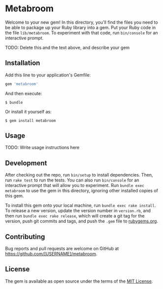 # Metabroom

Welcome to your new gem! In this directory, you'll find the files you need to be able to package up your Ruby library into a gem. Put your Ruby code in the file `lib/metabroom`. To experiment with that code, run `bin/console` for an interactive prompt.

TODO: Delete this and the text above, and describe your gem

## Installation

Add this line to your application's Gemfile:

```ruby
gem 'metabroom'
```

And then execute:

    $ bundle

Or install it yourself as:

    $ gem install metabroom

## Usage

TODO: Write usage instructions here

## Development

After checking out the repo, run `bin/setup` to install dependencies. Then, run `rake test` to run the tests. You can also run `bin/console` for an interactive prompt that will allow you to experiment. Run `bundle exec metabroom` to use the gem in this directory, ignoring other installed copies of this gem.

To install this gem onto your local machine, run `bundle exec rake install`. To release a new version, update the version number in `version.rb`, and then run `bundle exec rake release`, which will create a git tag for the version, push git commits and tags, and push the `.gem` file to [rubygems.org](https://rubygems.org).

## Contributing

Bug reports and pull requests are welcome on GitHub at https://github.com/[USERNAME]/metabroom.


## License

The gem is available as open source under the terms of the [MIT License](http://opensource.org/licenses/MIT).

